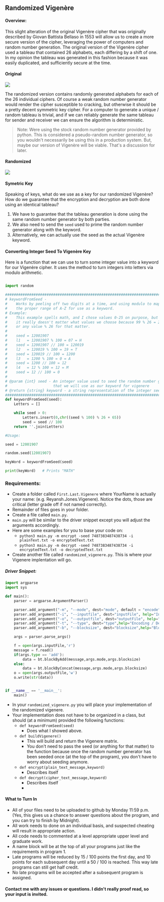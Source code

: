 ## Randomized Vigenère

#### Overview:

This slight alteration of the original Vigenère cipher that was originally described by Giovan Battista Bellaso in 1553 will allow us to create a more secure version of the cipher, leveraging the power of computers and random number generation. The original version of the Vigenère cipher used a tableau that contained 26 alphabets, each differing by a shift of one. In my opinion the tableau was generated in this fashion because it was easily duplicated, and sufficiently secure at the time. 

#### Original

![](http://f.cl.ly/items/3K011s3A2y3d1R2z2t1m/Screen%20Shot%202015-07-22%20at%205.39.26%20PM.png)

The randomized version contains randomly generated alphabets for each of the 26 individual ciphers. Of course a weak random number generator would render the cipher susceptible to cracking, but otherwise it should be a pretty decent symmetric key cipher. For a computer to generate a unique / random tableau is trivial, and if we can reliably generate the same tableau for sender and receiver we can ensure the algorithm is deterministic. 

> Note: Were using the stock random number generator provided by python. This is considered a pseudo-random number generator, so you wouldn't necessarily be using this in a production system. But, maybe our version of Vigenère will be viable. That's a discussion for later.

#### Randomized

![](http://f.cl.ly/items/0o2D0x2m2x2O2A182I3V/vigenere_randomized.png)

#### Symetric Key

Speaking of keys, what do we use as a key for our randomized Vigenère? How do we guarantee that the encryption and decryption are both done using an identical tableau? 

1. We have to guarantee that the tableau generation is done using the same random number generator by both parties.
2. We also need to send the `seed` used to prime the random number generator along with the keyword. 
3. Alternatively, we can actually use the seed as the actual Vigenère keyword.

#### Converting Integer Seed To Vigenère Key

Here is a function that we can use to turn some integer value into a keyword for our Vigenère cipher. It uses the method to turn integers into letters via modulo arithmetic.

```python

import random

#############################################################################
# keywordFromSeed -
#    Works by peeling off two digits at a time, and using modulo to map it into
#    the proper range of A-Z for use as a keyword.
# Example:
#    This example spells math, and I chose values 0-25 on purpose, but
#    it really doesn't matter what values we choose because 99 % 26 = 21 or 'V' 
#    or any value % 26 for that matter.
#
#    seed = 12001907
#    l1   = 12001907 % 100 = 07 = H
#    seed = 12001907 // 100 = 120019
#    l2   = 120019 % 100 = 19 = T
#    seed = 120019 // 100 = 1200
#    l3   = 1200 % 100 = 0 = A
#    seed = 1200 // 100 = 12
#    l4   = 12 % 100 = 12 = M
#    seed = 12 // 100 = 0
#
# @param {int} seed - An integer value used to seed the random number generator
#                     that we will use as our keyword for vigenere
# @return {string} keyword - a string representation of the integer seed
#############################################################################
def keywordFromSeed(seed):
    Letters = []

    while seed > 0:
        Letters.insert(0,chr((seed % 100) % 26 + 65))
        seed = seed // 100
    return ''.join(Letters)

#Usage:

seed = 12001907

random.seed(12001907)

keyWord = keywordFromSeed(seed)

print(keyWord)   # Prints "MATH"

```

### Requirements:

- Create a folder called `First.Last.Vigenere` where YourName is actually your name: (e.g. Reyansh.Jones.Vigenere). Notice the dots, those are critical (letter grade off if not named correctly).
- Remainder of files goes in your folder.
- Create a file called `main.py`.
- `main.py` will be similar to the driver snippet except you will adjust the arguments accordingly.
- Here are some examples for you to base your code on: 
     - `python3 main.py -m encrypt -seed 7487383487438734 -i plainText.txt -o encryptedText.txt`
     - `python3 main.py -m decrypt -seed 7487383487438734 -i encryptedText.txt -o decryptedText.txt`
- Create another file called `randomized_vigenere.py`. This is where your Vigenere implentation will go.

##### Driver Snippet:
```python
import argparse
import sys

def main():
    parser = argparse.ArgumentParser()

    parser.add_argument("-m", "--mode", dest="mode", default = "encode", help="Encode or Decode")
    parser.add_argument("-i", "--inputfile", dest="inputFile", help="Input Name")
    parser.add_argument("-o", "--outputfile", dest="outputFile", help="Output Name")
    parser.add_argument("-t", "--type", dest="type",help="Encoding / Decoding mode [add,concat]")
    parser.add_argument("-b", "--blocksize", dest="blocksize",help="Blocksize for encoding / decoding")

    args = parser.parse_args()

    f = open(args.inputFile,'r')
    message = f.read()
    if(args.type == 'add'):
        data = bt.blockByAdd(message,args.mode,args.blocksize)
    else:
        data = bt.blockByConcat(message,args.mode,args.blocksize)
    o = open(args.outputFile,'w')
    o.write(str(data))


if __name__ == '__main__':
    main()
```
- In your `randomized_vigenere.py` you will place your implementation of the randomized vigenere.
- Your implementation does not have to be organized in a class, but should (at a minimum) provided the following functions:
    - `def keywordFromSeed(seed)`
        - Does what I showed above. 
    - `def buildVigenere()`
        - This will build and return the Vigenere matrix. 
        - You don't need to pass the seed (or anything for that matter) to the function because once the random number generator has been seeded once (at the top of the program), you don't have to worry about seeding anymore.
    - `def encrypt(plain_text_message,keyword)`
        - Describes itself
    - `def decrypt(cipher_text_message,keyword)`
        - Describes itself
        - 
#### What to Turn In
- All of your files need to be uploaded to github by Monday 11:59 p.m. (Yes, this gives us a chance to answer questions about the program, and you can try to finish by Midnight).
- All work needs to done on an individual basis, and suspected cheating will result in appropriate action.
- All code needs to commented at a level appropriate upper level and graduate work.
- A name block will be at the top of all your programs just like the requirements in program 1. 
- Late programs will be reduced by 15 / 100 points the first day, and 10 points for each subsequent day until a 50 / 100 is reached. This way late programs can still get half credit. 
- No late programs will be accepted after a subsequent program is assigned.

#### Contact me with any issues or questions. I didn't really proof read, so your input is invited.


